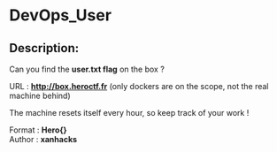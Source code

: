 
# DevOps_User
## Description:
Can you find the **user.txt flag** on the box ?

URL : **http://box.heroctf.fr** (only dockers are on the scope, not the real machine behind)

The machine resets itself every hour, so keep track of your work !

Format : **Hero{}**<br>
Author : **xanhacks**

